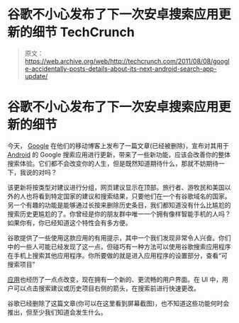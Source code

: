 # 谷歌不小心发布了下一次安卓搜索应用更新的细节 TechCrunch

> 原文：<https://web.archive.org/web/http://techcrunch.com/2011/08/08/google-accidentally-posts-details-about-its-next-android-search-app-update/>

# 谷歌不小心发布了下一次安卓搜索应用更新的细节

今天， [Google](https://web.archive.org/web/20230203091700/https://techcrunch.com/tag/google) 在他们的移动博客上发布了一篇文章(已经被删除)，宣布对其用于 [Android](https://web.archive.org/web/20230203091700/https://techcrunch.com/tag/android) 的 Google 搜索应用进行更新，带来了一些新功能，应该会改善你的整体搜索体验。它们都不会改变你的人生，但是既然知道期待什么，那就不妨期待一下，我说的对吗？

该更新将按类型对建议进行分组，网页建议显示在顶部。旅行者、游牧民和美国以外的人也将看到特定国家的建议和搜索结果，只要他们在一个有谷歌域名的国家。另一个有趣的功能是能够通过长按来删除历史条目，我们都知道没有什么比尴尬的搜索历史更尴尬的了。你曾经是你的朋友群中唯一一个拥有像样智能手机的人吗？如果你有，你已经知道这个特性会有多方便。

谷歌提供了一些使用这款应用的有用提示，其中一个我们发现非常令人兴奋。你们中的一些人可能已经发现了这一点，但碰巧有一种方法可以使用谷歌搜索应用程序在手机上搜索其他应用程序。你所要做的就是进入应用程序的设置部分，查看“可搜索项目”

[应用](https://web.archive.org/web/20230203091700/https://market.android.com/details?id=com.google.android.googlequicksearchbox)也经历了一点点改变，现在拥有一个新的、更流畅的用户界面。在 UI 中，用户可以点击搜索建议或历史项目右侧的箭头，在搜索前进行快速更改。

谷歌已经删除了这篇文章(你可以在这里看到屏幕截图)，也不知道这些功能何时会推出，但至少我们知道会发生什么。